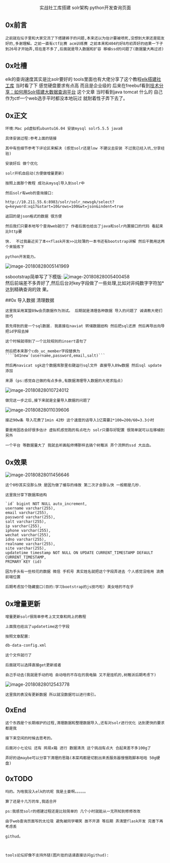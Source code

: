 <center>实战社工库搭建 solr架构 python开发查询页面</center>

## 0x前言

	之前就在坛子里和大家交流了下搭建裤子的问题,本来还以为估计要被喷死,没想到大家还是挺友好的,多谢理解。之前一直有ctf比赛 acm训练赛 之前本来和404约好8月初弄好的结果一下子到26号才开始弄,现在差不多了,后面就是导入数据和扩容 移植ssd的问题了(数据量大再过滤)



## 0x吐槽

elk的查询速度其实是比solr要好的 tools里面也有大佬分享了这个教程[elk搭建社工库](https://www.t00ls.net/viewthread.php?tid=32593&highlight=%E7%A4%BE%E5%B7%A5%E5%BA%93) 当时看了下 感觉硬盘要求有点高 而且是企业级的 后来在freebuf看到[技术分享：如何用Solr搭建大数据查询平台](http://www.freebuf.com/articles/database/100423.html) 这个文章 当时看到java tomcat 什么的 自己作为ctf一个web选手平时都没本地玩过 就耐着性子弄下去了。

## 0x正文

	环境:Mac pd虚拟机ubuntu16.04 安装mysql solr5.5.5 java8
	
	具体安装过程:参考上面的链接 
	
	其中有些细节参考下评论区来解决 (感觉solr还是low 不建议去安装 不过我已经入坑,分享经验)
	
	安装好后 做个优化
	
	solr开机自启动(方便做增量更新)
	
	按照上面那个教程 成功从mysql导入到solr中
	
	然后solr有web的查询接口:

```
http://10.211.55.6:8983/solr/solr_newsgk/select?q=keyword:xq17&start=10&rows=100&wt=json&indent=true
```

	返回的是json格式的数据 很方便
	
	然后我们只要本地写个查询web就行了 作者后面也给出了java和solr内置接口的代码 看起来比http要
	
	快.  不过我最近买了本<<flask开发>>比较薄的一本书还有bootstrap详解 然后干脆用这两个来锻炼下
	
	python开发能力。



![image-20180828005141969](https://ws2.sinaimg.cn/large/0069RVTdgy1fuoqtidmd8j31g20todoh.jpg)

ssbootstrap简单写了下模版:
![image-20180828005400458](https://ws2.sinaimg.cn/large/0069RVTdgy1fuoqvq453aj31kw0vq7wi.jpg)	
然后前端差不多弄好了,然后后台对key字段做了一些处理,比如对非纯数字字符加*达到精确查询的效
果。

##0x 导入数据 清理数据

	这里我采用某盟89w会员数据作为测试。 后期就是清理各种数据 导入的问题了 诚请教大佬们技巧

	首先得到的是一个sql数据. 我直接在naviat 转储数据结构 然后把sql还原 然后再导出向导 把id字段去掉

	这个时候就得到了一个比较规则的insert语句了

	然后把本来那个cdb_uc_member字段替换为````b41new`(username,password,email,salt)```

	然后再navicat sgk这个数据库那里右键运行sql文件 直接导入89w数据 然后sql update  添加

	来源 (ps:感觉自己做的有点多余,有数据清理导入数据的大佬求指点)

![image-20180828010724012](https://ws3.sinaimg.cn/large/0069RVTdgy1fuorczoi4nj30m80a8abr.jpg)

	做完这一步之后,接下来就是全量导入数据的问题了

![image-20180828011039606](https://ws3.sinaimg.cn/large/0069RVTdgy1fuorcws3l9j315805wjw5.jpg)

	接近90w条 导入花费了1min 42秒 这个速度的话导入1亿需要2*100=200/60=3.3小时

	要是用固态会好很多估计 虚拟机感觉跑的有点吃力 solr只要存好配置 很简单就可以在移植到另外

	一个平台 等数据量大了 我就去听画船师傅那样去搞个树莓派 弄个流弊的ssd 大出血。

	

## 0x效果
![image-20180828011456646](https://ws1.sinaimg.cn/large/0069RVTdgy1fuorhibg54j31kw0zykjl.jpg)

	这个0秒其实没那么快 是因为做了缓存的缘故 第二次才会那么快 一般都是几秒.

	这里我分享下数据库结构

```
`id` bigint NOT NULL auto_increment,
username varchar(255),
email varchar(255),
password varchar(255),
salt varchar(255),
ip varchar(255),
iphone varchar(255),
wechat varchar(255),
idno varchar(255),
realname varchar(255),
site varchar(255),
updatetime timestamp NOT NULL ON UPDATE CURRENT_TIMESTAMP DEFAULT CURRENT_TIMESTAMP,
PRIMARY KEY (id)
```

	因为手头有一些校花的数据 微信 手机号 真实姓名就把这个字段弄进去 个人感觉没啥用 浪费前端位置

	后期考虑加个隐藏窗口(目的:学习bootstrap的js技巧啦) 美女啥的不在乎

## 0x增量更新

	增量更新solr很简单参考上文文章和网上的教程

	上面我也给出了updatetime这个字段	

	按照文章配置:

	db-data-config.xml

	这个文件就行了

	后面就可以选择直接get更新或者

	自己手动去(我就是手动的哈 自动啥的不存在的我电脑 又不是挂机的,树莓派后期考虑下)

![image-20180828012543778](https://ws2.sinaimg.cn/large/0069RVTdgy1fuorssh12vj31fg0riq6m.jpg)

	这里我的表没有更新数据 所以就没数据可以进行索引。

	

## 0xEnd

	这个东西是个长期维护的过程,清理数据和整理数据导入,还有对solr进行优化 达到更快的要求 都是我

	接下来空闲的时候去思考的。

	后面对小七论坛 还有 网易x箱 进行 数据清洗 这个挑战有点大 合起来差不多100g了

	弄好的话maybe可以分享下清理的思路(本菜鸡都是切割出来丢服务器慢慢跑脚本哈哈 50g硬盘)

## 0xTODO

	吗的。为啥我没入elk的坑呢 我是土豪啊。。。。。。

	算了还是十几万的车,我适合开

	ps:我感觉solr的搭建过程还是比较简单的 几个小时就能从一无所知到修修改改	

	由于web查询页面写的太垃圾 避免被同学嘲笑 故不开源 等后期 弄清楚flask开发 完善下再考虑丢

	githud。

	

	tools论坛好像不支持外链(图片挂的话请直接访问githud):	
